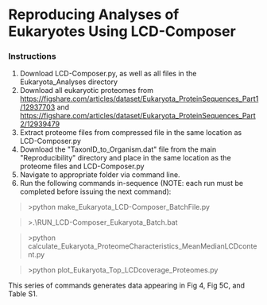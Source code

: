 # Reproducing Analyses of Eukaryotes Using LCD-Composer

### Instructions
1. Download LCD-Composer.py, as well as all files in the Eukaryota_Analyses directory
2. Download all eukaryotic proteomes from https://figshare.com/articles/dataset/Eukaryota_ProteinSequences_Part1/12937703 and https://figshare.com/articles/dataset/Eukaryota_ProteinSequences_Part2/12939479
3. Extract proteome files from compressed file in the same location as LCD-Composer.py
4. Download the "TaxonID_to_Organism.dat" file from the main "Reproducibility" directory and place in the same location as the proteome files and LCD-Composer.py
5. Navigate to appropriate folder via command line.
6. Run the following commands in-sequence (NOTE: each run must be completed before issuing the next command):

>\>python make_Eukaryota_LCD-Composer_BatchFile.py

>\>.\RUN_LCD-Composer_Eukaryota_Batch.bat

>\>python calculate_Eukaryota_ProteomeCharacteristics_MeanMedianLCDcontent.py

>\>python plot_Eukaryota_Top_LCDcoverage_Proteomes.py

This series of commands generates data appearing in Fig 4, Fig 5C, and Table S1.
